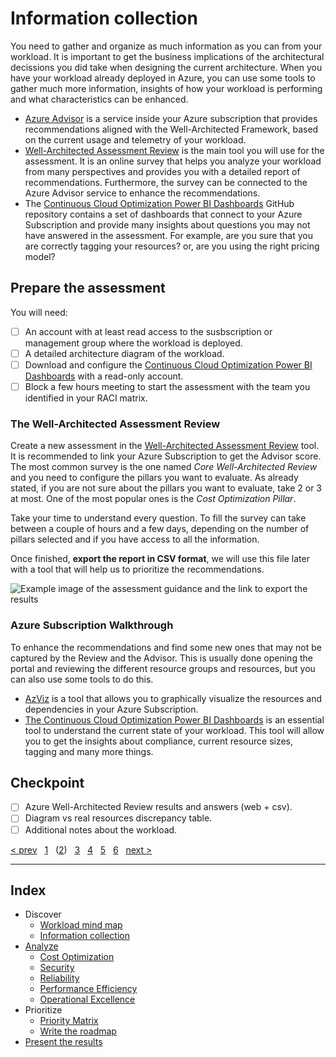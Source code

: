 # Information collection

You need to gather and organize as much information as you can from your
workload. It is important to get the business implications of the
architectural decissions you did take when designing the current architecture.
When you have your workload already deployed in Azure, you can use some tools
to gather much more information, insights of how your workload is performing
and what characteristics can be enhanced.

* [Azure Advisor][advisor] is a service inside your Azure subscription that
provides recommendations aligned with the Well-Architected Framework, based
on the current usage and telemetry of your workload.
* [Well-Architected Assessment Review][wafreview] is the main tool you will
use for the assessment. It is an online survey that helps you analyze your
workload from many perspectives and provides you with a detailed report of
recommendations. Furthermore, the survey can be connected to the Azure Advisor
service to enhance the recommendations.
* The [Continuous Cloud Optimization Power BI Dashboards][ccodashboard] GitHub
repository contains a set of dashboards that connect to your Azure Subscription
and provide many insights about questions you may not have answered in the
assessment. For example, are you sure that you are correctly tagging your
resources? or, are you using the right pricing model?

## Prepare the assessment

You will need:

* [ ] An account with at least read access to the susbscription or management
group where the workload is deployed.
* [ ] A detailed architecture diagram of the workload.
* [ ] Download and configure the
[Continuous Cloud Optimization Power BI Dashboards][ccodashboard] with a
read-only account.
* [ ] Block a few hours meeting to start the assessment with the team you
identified in your RACI matrix.

### The Well-Architected Assessment Review

Create a new assessment in the [Well-Architected Assessment Review][wafreview]
tool. It is recommended to link your Azure Subscription to get the Advisor
score. The most common survey is the one named *Core Well-Architected Review*
and you need to configure the pillars you want to evaluate. As already stated,
if you are not sure about the pillars you want to evaluate, take 2 or 3 at
most. One of the most popular ones is the *Cost Optimization Pillar*.

Take your time to understand every question. To fill the survey can take
between a couple of hours and a few days, depending on the number of pillars
selected and if you have access to all the information.

Once finished, **export the report in CSV format**, we will use this file later
with a tool that will help us to prioritize the recommendations.

![Example image of the assessment guidance and the link to export the
results][export]

### Azure Subscription Walkthrough

To enhance the recommendations and find some new ones that may not be captured
by the Review and the Advisor. This is usually done opening the portal and
reviewing the different resource groups and resources, but you can also use some
tools to do this.

* [AzViz][azviz] is a tool that allows you to graphically visualize the
resources and dependencies in your Azure Subscription.
* [The Continuous Cloud Optimization Power BI Dashboards][ccodashboard] is an
essential tool to understand the current state of your workload. This tool will
allow you to get the insights about compliance, current resource sizes, tagging
and many more things.

## Checkpoint

* [ ] Azure Well-Architected Review results and answers (web + csv).
* [ ] Diagram vs real resources discrepancy table.
* [ ] Additional notes about the workload.

[advisor]: https://azure.microsoft.com/services/advisor/
[wafreview]: https://docs.microsoft.com/assessments/
[ccodashboard]: https://github.com/Azure/ccodashboard
[azviz]: https://github.com/PrateekKumarSingh/AzViz
[export]: ./images/export_to_csv.png "Export to CSV in the Well-Architected Assessment Review"

[prev]: 01.Workload.md
[next]: 03.A.CostOptimization.md

[&lt; prev][prev] &nbsp; [1][1] &nbsp; ([2][2]) &nbsp; [3][3] &nbsp;
[4][4] &nbsp; [5][5] &nbsp; [6][6] &nbsp; [next &gt;][next]

---

## Index

* Discover
  * [Workload mind map][1]
  * [Information collection][2]
* [Analyze][3]
  * [Cost Optimization][3.A]
  * [Security][3.B]
  * [Reliability][3.C]
  * [Performance Efficiency][3.D]
  * [Operational Excellence][3.E]
* Prioritize
  * [Priority Matrix][4]
  * [Write the roadmap][5]
* [Present the results][6]

[1]: 01.Workload.md
[2]: 02.Collection.md
[3]: 03.Analyze.md
[3.A]: 03.A.CostOptimization.md
[3.B]: 03.B.Security.md
[3.C]: 03.C.Reliability.md
[3.D]: 03.D.Performance.md
[3.E]: 03.E.Operations.md
[4]: 04.Prioritize.md
[5]: 05.Roadmap.md
[6]: 06.Finalize.md
